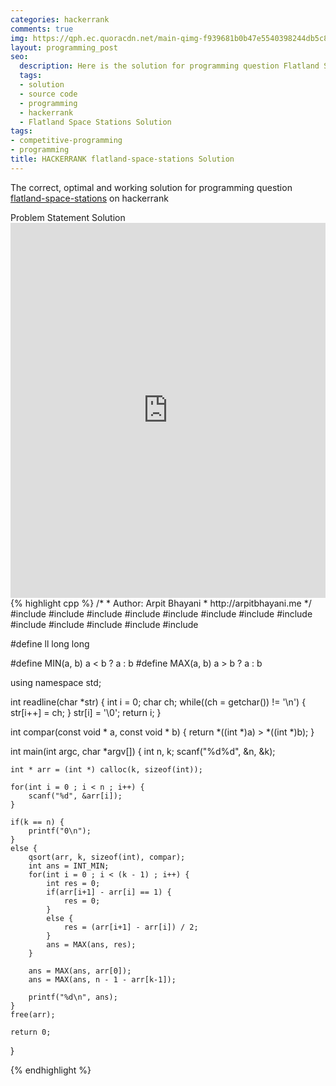 ```yaml
---
categories: hackerrank
comments: true
img: https://qph.ec.quoracdn.net/main-qimg-f939681b0b47e5540398244db5c8966f?convert_to_webp=true
layout: programming_post
seo:
  description: Here is the solution for programming question Flatland Space Stations on hackerrank
  tags:
  - solution
  - source code
  - programming
  - hackerrank
  - Flatland Space Stations Solution
tags:
- competitive-programming
- programming
title: HACKERRANK flatland-space-stations Solution
---
```

The correct, optimal and working solution for programming question [flatland-space-stations](https://www.hackerrank.com/challenges/flatland-space-stations) on hackerrank

<div class="ui secondary pointing large menu">
  <a class="grey item" data-tab="problem-statement">
    Problem Statement
  </a>
  <a class="active item grey" data-tab="solution">
    Solution
  </a>
</div>
<div class="ui bottom attached tab" data-tab="problem-statement">
    <iframe src="https://www.hackerrank.com/challenges/flatland-space-stations" width="100%" height="600px" style="overflow: scroll; border: none;"></iframe>
</div>
<div class="ui bottom attached active tab" data-tab="solution">
{% highlight cpp %}
/*
 *  Author: Arpit Bhayani
 *  http://arpitbhayani.me
 */
#include <cmath>
#include <cstdio>
#include <cstdlib>
#include <climits>
#include <deque>
#include <iostream>
#include <list>
#include <limits>
#include <map>
#include <queue>
#include <set>
#include <stack>
#include <vector>

#define ll long long

#define MIN(a, b) a < b ? a : b
#define MAX(a, b) a > b ? a : b

using namespace std;

int readline(char *str) {
    int i = 0;
    char ch;
    while((ch = getchar()) != '\n') {
        str[i++] = ch;
    }
    str[i] = '\0';
    return i;
}

int compar(const void * a, const void * b) {
    return *((int *)a) > *((int *)b);
}

int main(int argc, char *argv[]) {
    int n, k;
    scanf("%d%d", &n, &k);

    int * arr = (int *) calloc(k, sizeof(int));

    for(int i = 0 ; i < n ; i++) {
        scanf("%d", &arr[i]);
    }

    if(k == n) {
        printf("0\n");
    }
    else {
        qsort(arr, k, sizeof(int), compar);
        int ans = INT_MIN;
        for(int i = 0 ; i < (k - 1) ; i++) {
            int res = 0;
            if(arr[i+1] - arr[i] == 1) {
                res = 0;
            }
            else {
                res = (arr[i+1] - arr[i]) / 2;
            }
            ans = MAX(ans, res);
        }

        ans = MAX(ans, arr[0]);
        ans = MAX(ans, n - 1 - arr[k-1]);

        printf("%d\n", ans);
    }
    free(arr);

    return 0;
}

{% endhighlight %}
</div>
